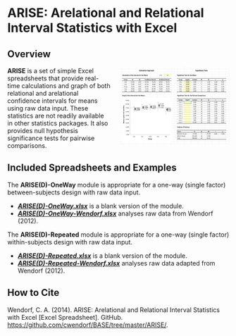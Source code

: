 # ARISE: Arelational and Relational Interval Statistics with Excel

## Overview

<img src="ARISE.jpg" alt="ARISE" align="right" style="padding: 0px 0px 20px 20px;">

**ARISE** is a set of simple Excel spreadsheets that provide real-time calculations and graph of both relational and arelational confidence intervals for means using raw data input. These statistics are not readily available in other statistics packages. It also provides null hypothesis significance tests for pairwise comparisons.

## Included Spreadsheets and Examples

The **ARISE(D)-OneWay** module is appropriate for a one-way (single factor) between-subjects design with raw data input.

- [**_ARISE(D)-OneWay.xlsx_**](https://github.com/cwendorf/BASE/raw/master/ARISE/ARISE(D)-OneWay.xlsx) is a blank version of the module.
- [**_ARISE(D)-OneWay-Wendorf.xlsx_**](https://github.com/cwendorf/BASE/raw/master/ARISE/ARISE(D)-OneWay-Wendorf.xlsx) analyses raw data from Wendorf (2012).

The **ARISE(D)-Repeated** module is appropriate for a one-way (single factor) within-subjects design with raw data input.

- [**_ARISE(D)-Repeated.xlsx_**](https://github.com/cwendorf/BASE/raw/master/ARISE/ARISE(D)-Repeated.xlsx) is a blank version of the module.
- [**_ARISE(D)-Repeated-Wendorf.xlsx_**](https://github.com/cwendorf/BASE/raw/master/ARISE/ARISE(D)-Repeated-Wendorf.xlsx) analyses raw data adapted from Wendorf (2012).

## How to Cite

Wendorf, C. A. (2014). ARISE: Arelational and Relational Interval Statistics with Excel [Excel Spreadsheet]. GitHub. https://github.com/cwendorf/BASE/tree/master/ARISE/.
